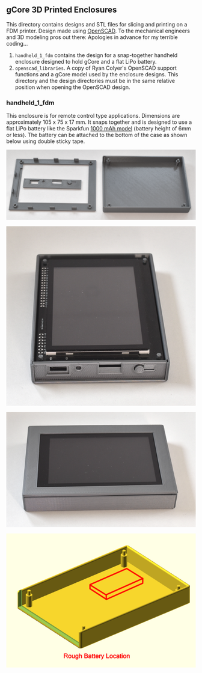 ## gCore 3D Printed Enclosures
This directory contains designs and STL files for slicing and printing on a FDM printer.  Design made using [OpenSCAD](https://openscad.org/).  To the mechanical engineers and 3D modeling pros out there: Apologies in advance for my terrible coding...

1. ```handheld_1_fdm``` contains the design for a snap-together handheld enclosure designed to hold gCore and a flat LiPo battery.
2. ```openscad_libraries```.  A copy of Ryan Colyer's OpenSCAD support functions and a gCore model used by the enclosure designs.  This directory and the design directories must be in the same relative position when opening the OpenSCAD design.

### handheld\_1_fdm
This enclosure is for remote control type applications.  Dimensions are approximately 105 x 75 x 17 mm.  It snaps together and is designed to use a flat LiPo battery like the Sparkfun [1000 mAh model](https://www.sparkfun.com/products/13813) (battery height of 6mm or less).  The battery can be attached to the bottom of the case as shown below using double sticky tape.

![Standalone Enclosure 1](Pictures/standalone_enclosure_1.png)

![Standalone Enclosure 1 Guts](Pictures/standalone_enclosure_1_guts.png)

![Standalone Enclosure 1 Assembly](Pictures/standalone_enclosure_1_assy.png)

![Standalone Enclosure 1 Battery Location](Pictures/standalone_enclosure_1_batt.png)